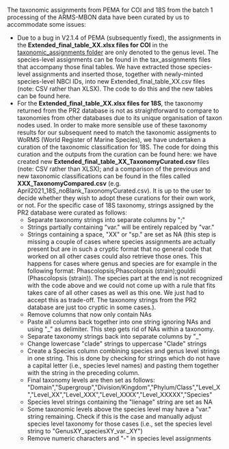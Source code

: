 The taxonomic assignments from PEMA for COI and 18S from the batch 1 processing of the ARMS-MBON data have been curated by us to accommodate some issues:
*  Due to a bug in V2.1.4 of PEMA (subsequently fixed), the assignments in the **Extended_final_table_XX.xlsx files for COI** in the [taxonomic_assignments folder](https://github.com/arms-mbon/data_workspace/tree/main/analysis_data/from_pema/processing_batch1/taxonomic_assignments) are only denoted to the genus level. The species-level assignments can be found in the tax_assignments files that accompany those final tables. We have extracted those species-level assignments and inserted those, together with newly-minted species-level NBCI IDs, into new Extended_final_table_XX.csv files (note: CSV rather than XLSX). The code to do this and the new tables can be found here.
*  For the **Extended_final_table_XX.xlsx files for 18S**, the taxonomy returned from the PR2 database is not as straightforward to compare to taxonomies from other databases due to its unique organisation of taxon nodes used. In order to make more sensible use of these taxonomy results for our subsequent need to match the taxonomic assigments to WoRMS (World Register of Marine Species), we have undertaken a curation of the taxonomic classification for 18S. The code for doing this curation and the outputs from the curation can be found here: we have created new __Extended_final_table_XX_TaxonomyCurated.csv__ files (note: CSV rather than XLSX);  and a comparison of the previous and new taxonomic classifications can be found in the files called __XXX_TaxonomyCompared.csv__ (e.g. April2021_18S_noBlank_TaxonomyCurated.csv). It is up to the user to decide whether they wish to adopt these curations for their own work, or not. For the specific case of 18S taxonomy, strings assigned by the PR2 database were curated as follows:
   *  Separate taxonomy strings into separate columns by ";"
   *  Strings partially containing "var." will be entirely repalced by "var."
   *  Strings containing a space, "XX" or "sp." are set as NA (this step is missing a couple of cases where species assignments are actually present but are in such a cryptic format that no general code that worked on all other cases could also retrieve those ones. This happens for cases where genus and species are for example in the following format: Phascolopsis;Phascolopsis (strain);gouldii (Phascolopsis (strain)). The species part at the end is not recognized with the code above and we could not come up with a rule that fits takes care of all other cases as well as this one. We just had to accept this as trade-off. The taxonomy strings from the PR2 database are just too cryptic in some cases.). 
   *  Remove columns that now only contain NAs
   *  Paste all columns back together into one string ignoring NAs and using "_" as delimiter. This step gets rid of NAs within a taxonomy.
   *  Separate taxonomy strings back into separate columns by "_"
   *  Change lowercase "clade" strings to uppercase "Clade" strings
   *  Create a Species column combining species and genus level strings in one string. This is done by checking for strings which do not have a capital letter (i.e., species level names) and pasting them together with the string in the preceding column.
   *  Final taxonomy levels are then set as follows: "Domain","Supergroup","Division/Kingdom","Phylum/Class","Level_X","Level_XX","Level_XXX","Level_XXXX","Level_XXXXX","Species"
   *  Species level strings containing the "lienage" string are set as NA
   *  Some taxonomic levels above the species level may have a "var." string remaining. Check if this is the case and manually adjust species level taxonomy for those cases (i.e., set the species level string to "GenusXY_speciesXY_var._XY")
   *  Remove numeric characters and "-" in species level assignments
 
     

